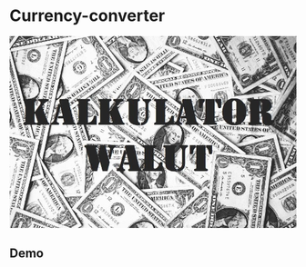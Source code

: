# Currency-converter

![image](https://github.com/doncochino/currency-converter/blob/main/images/share.jpg)

## Demo

